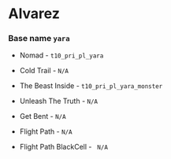 
#  Alvarez    
### Base name `yara`

 - Nomad - `t10_pri_pl_yara`

 - Cold Trail - `N/A` 

 - The Beast Inside - `t10_pri_pl_yara_monster`

 - Unleash The Truth - `N/A`

 - Get Bent - ` N/A `

 - Flight Path - ` N/A `

 - Flight Path BlackCell - ` N/A`
